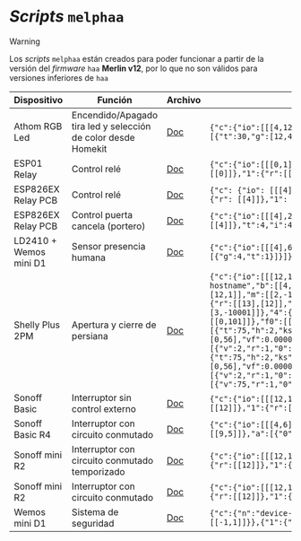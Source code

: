 # _Scripts_ `melphaa`

> [!WARNING]
> Los _scripts_ `melphaa` están creados para poder funcionar a partir de la versión del _firmware_ `haa` **Merlin v12**, por lo que no son válidos para versiones inferiores de `haa`

|Dispositivo|Función|Archivo|MELPHAA|
| --------- | ----- | ----- | ----- |
|Athom RGB Led|Encendido/Apagado tira led y selección de color desde Homekit|[Doc](/melphaa/athom-rgb-led.md)|`{"c":{"io":[[[4,12,14],7],[[0],6,1]],"n":"device-hostname","b":[[0,5]],"q":500},"a":[{"t":30,"g":[12,4,14],"b":[[0]]}]}`|
|ESP01 Relay|Control relé|[Doc](/melphaa/esp01-1C-relay-interruptor.md)|`{"c":{"io":[[[0,1],2],[[3],6,1]],"l":1,"n":"device-hostname","b":[[3,5]]},"a":[{"0":{"r":[[0]]},"1":{"r":[[0,1]]},"b":[[0]],"s":0}]}`|
|ESP826EX Relay PCB|Control relé|[Doc](/melphaa/esp8266ex-relay-conmutador.md)|`{"c": {"io": [[[4], 2],[[0], 6, 1]],"l": 13,"n": "device-hostname","b": [[0, 5]]},"a": [{"0": {"r": [[4]]},"1": {"r": [[4, 1]]},"b": [[0]],"s": 0}]}`|
|ESP826EX Relay PCB|Control puerta cancela (portero)|[Doc](/melphaa/esp8266ex-relay-portero.md)|`{"c":{"io":[[[4],2],[[0],6,1]],"l":13,"n":"portero"},"a":[{"0":{"r":[[4,1,4]]},"1":{"r":[[4]]},"t":4,"i":4,"b":[[0,1],[0,0]],"s":1}]}`|
|LD2410 + Wemos mini D1|Sensor presencia humana|[Doc](/melphaa/ld2410-sensor-presencia.md)|`{"c":{"io":[[[4],6]],"n":"device-hostname"},"a":[{"t":6,"f0":[{"g":4,"t":0}],"f1":[{"g":4,"t":1}]}]}`|
|Shelly Plus 2PM|Apertura y cierre de persiana|[Doc](/melphaa/sheely-plus-2PM-persiana.md)|`{"c":{"io":[[[12,13,0],2],[[4],6,1],[[5,18],6,0,1],[[35],10,0,3],[[27]]],"l":0,"n":"device-hostname","b":[[4,5]],"ic":[[25,26,100]]},"a":[{"t":45,"o":23,"c":20,"f":70,"0":{"r":[[13],[12,1]],"m":[[2,-10001],[3,-10001]]},"1":{"r":[[13,1],[12]],"m":[[2,-10001],[3,-10001]]},"2":{"r":[[13],[12]],"m":[[2,-10000],[3,-10000]]},"3":{"r":[[13],[12,0,0.2]],"m":[[2,-10001],[3,-10001]]},"4":{"r":[[13,0,0.2],[12]],"m":[[2,-10001],[3,-10001]]},"8":{"m":[[0,101]]},"f0":[[5,0]],"f1":[[18,0]],"f2":[[5],[18]],"es":[{"t":75,"h":2,"ks":0,"j":2,"cd":0.95,"n":2,"dt":[0,56],"vf":0.0000382602,"vo":-0.068,"cf":0.00000949523,"co":-0.017,"pf":0.006097560976,"y1":[{"v":2,"r":1,"0":{"m":[[1,-1]]}},{"v":2.5}]},{"t":75,"h":2,"ks":0,"j":2,"cd":0.45,"n":3,"dt":[0,56],"vf":0.0000382602,"vo":-0.068,"cf":0.00000949523,"co":-0.017,"pf":0.006097560976,"y1":[{"v":2,"r":1,"0":{"m":[[1,-1]]}},{"v":2.5}]},{"t":22,"h":2,"n":5,"g":35,"j":5,"y0":[{"v":75,"r":1,"0":{"m":[[1,-1]]}}]}]}]}`|
|Sonoff Basic|Interruptor sin control externo|[Doc](/melphaa/sonoff-basic-interruptor.md)|`{"c":{"io":[[[12,13],2],[[0],6,1]],"l":13,"n":"device-hostname","b":[[0,5]]},"a":[{"0":{"r":[[12]]},"1":{"r":[[12,1]]},"b": [[0]],"s":5}]}`|
|Sonoff Basic R4|Interruptor con circuito conmutado|[Doc](/melphaa/sonoff-basic-r4-conmutador.md)|`{"c":{"io":[[[4,6],2],[[5],6,0,2,1,2000],[[9],6]],"l":6,"n":"device-hostname","b":[[9,5]]},"a":[{"0":{"r":[[4]]},"1":{"r":[[4,1]]},"b":[[5],[9]]}]}`|
|Sonoff mini R2|Interruptor con circuito conmutado temporizado|[Doc](/melphaa/sonoff-mini-r2-conmutador-temporizado.md)|`{"c":{"io":[[[12,13],2],[[0,4],6,1]],"l":13,"n":"device-hostname","b":[[0,5]]},"a":[{"0":{"r":[[12]]},"1":{"r":[[12,1]]},"b":[[0],[4],[4,0]],"s":0,"i":30}]}`|
|Sonoff mini R2|Interruptor con circuito conmutado|[Doc](/melphaa/sonoff-mini-r2-conmutador.md)|`{"c":{"io":[[[12,13],2],[[0,4],6,1]],"l":13,"n":"device-hostname","b":[[0,5]]},"a":[{"0":{"r":[[12]]},"1":{"r":[[12,1]]},"b":[[0],[4],[4,0]],"s":0}]}`|
|Wemos mini D1|Sistema de seguridad|[Doc](/melphaa/wemos-mini-alarma.md)|`{"c":{"n":"device-hostname"},"a":[{"t":55,"s":5,"es":[{"0":{"m":[[-1,3]]},"1":{"m":[[-1,1]]}},{"1":{"m":[[-2,16]]},"i":1}]}]}`|
